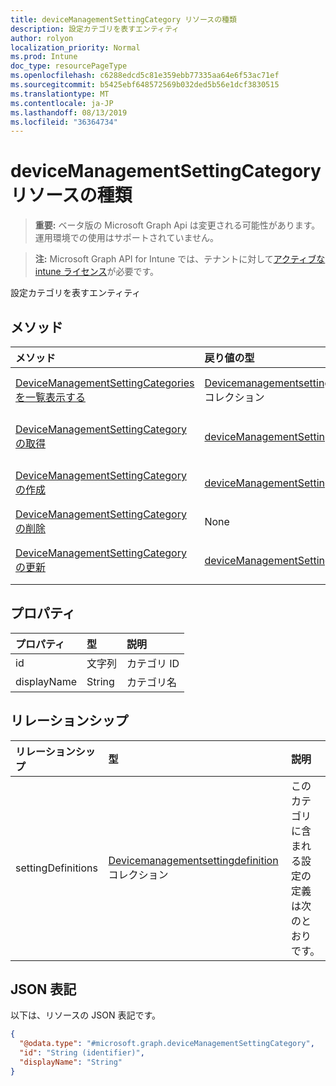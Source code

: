 ```yaml
---
title: deviceManagementSettingCategory リソースの種類
description: 設定カテゴリを表すエンティティ
author: rolyon
localization_priority: Normal
ms.prod: Intune
doc_type: resourcePageType
ms.openlocfilehash: c6288edcd5c81e359ebb77335aa64e6f53ac71ef
ms.sourcegitcommit: b5425ebf648572569b032ded5b56e1dcf3830515
ms.translationtype: MT
ms.contentlocale: ja-JP
ms.lasthandoff: 08/13/2019
ms.locfileid: "36364734"
---
```

# <a name="devicemanagementsettingcategory-resource-type"></a>deviceManagementSettingCategory リソースの種類

> **重要:** ベータ版の Microsoft Graph Api は変更される可能性があります。運用環境での使用はサポートされていません。

> **注:** Microsoft Graph API for Intune では、テナントに対して[アクティブな intune ライセンス](https://go.microsoft.com/fwlink/?linkid=839381)が必要です。

設定カテゴリを表すエンティティ

## <a name="methods"></a>メソッド
|メソッド|戻り値の型|説明|
|:---|:---|:---|
|[DeviceManagementSettingCategories を一覧表示する](../api/intune-deviceintent-devicemanagementsettingcategory-list.md)|[Devicemanagementsettingcategory](../resources/intune-deviceintent-devicemanagementsettingcategory.md)コレクション|[Devicemanagementsettingcategory](../resources/intune-deviceintent-devicemanagementsettingcategory.md)オブジェクトのプロパティとリレーションシップをリストします。|
|[DeviceManagementSettingCategory の取得](../api/intune-deviceintent-devicemanagementsettingcategory-get.md)|[deviceManagementSettingCategory](../resources/intune-deviceintent-devicemanagementsettingcategory.md)|[Devicemanagementsettingcategory](../resources/intune-deviceintent-devicemanagementsettingcategory.md)オブジェクトのプロパティとリレーションシップを読み取ります。|
|[DeviceManagementSettingCategory の作成](../api/intune-deviceintent-devicemanagementsettingcategory-create.md)|[deviceManagementSettingCategory](../resources/intune-deviceintent-devicemanagementsettingcategory.md)|新しい[Devicemanagementsettingcategory](../resources/intune-deviceintent-devicemanagementsettingcategory.md)オブジェクトを作成します。|
|[DeviceManagementSettingCategory の削除](../api/intune-deviceintent-devicemanagementsettingcategory-delete.md)|None|[Devicemanagementsettingcategory](../resources/intune-deviceintent-devicemanagementsettingcategory.md)を削除します。|
|[DeviceManagementSettingCategory の更新](../api/intune-deviceintent-devicemanagementsettingcategory-update.md)|[deviceManagementSettingCategory](../resources/intune-deviceintent-devicemanagementsettingcategory.md)|[Devicemanagementsettingcategory](../resources/intune-deviceintent-devicemanagementsettingcategory.md)オブジェクトのプロパティを更新します。|

## <a name="properties"></a>プロパティ
|プロパティ|型|説明|
|:---|:---|:---|
|id|文字列|カテゴリ ID|
|displayName|String|カテゴリ名|

## <a name="relationships"></a>リレーションシップ
|リレーションシップ|型|説明|
|:---|:---|:---|
|settingDefinitions|[Devicemanagementsettingdefinition](../resources/intune-deviceintent-devicemanagementsettingdefinition.md)コレクション|このカテゴリに含まれる設定の定義は次のとおりです。|

## <a name="json-representation"></a>JSON 表記
以下は、リソースの JSON 表記です。
<!-- {
  "blockType": "resource",
  "keyProperty": "id",
  "@odata.type": "microsoft.graph.deviceManagementSettingCategory"
}
-->
``` json
{
  "@odata.type": "#microsoft.graph.deviceManagementSettingCategory",
  "id": "String (identifier)",
  "displayName": "String"
}
```



